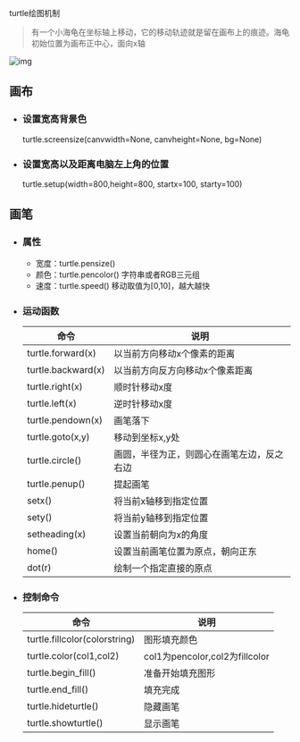 turtle绘图机制

> 有一个小海龟在坐标轴上移动，它的移动轨迹就是留在画布上的痕迹。海龟初始位置为画布正中心，面向x轴

![img](D:\markdown\python\教学\pictures\20200813113335400.png)

## 画布

- ###  设置宽高背景色

  turtle.screensize(canvwidth=None, canvheight=None, bg=None)

- ### 设置宽高以及距离电脑左上角的位置

  turtle.setup(width=800,height=800, startx=100, starty=100)



## 画笔

- ### 属性

  - 宽度：turtle.pensize()
  - 颜色：turtle.pencolor() 字符串或者RGB三元组
  - 速度：turtle.speed() 移动取值为[0,10]，越大越快

- ### 运动函数

  | 命令             | 说明 |
  | ---- | ---- |
  | turtle.forward(x) | 以当前方向移动x个像素的距离 |
  |turtle.backward(x)|以当前方向反方向移动x个像素距离|
  |turtle.right(x)|顺时针移动x度|
  |turtle.left(x)|逆时针移动x度|
  |turtle.pendown(x)|画笔落下|
  | turtle.goto(x,y)|移动到坐标x,y处|
  |turtle.circle()|画圆，半径为正，则圆心在画笔左边，反之右边|
  |turtle.penup()|提起画笔|
  |setx()|将当前x轴移到指定位置|
  |sety()|将当前y轴移到指定位置|
  |setheading(x)|设置当前朝向为x的角度|
  |home()|设置当前画笔位置为原点，朝向正东|
  |dot(r)|绘制一个指定直接的原点|

- ### 控制命令

  | 命令                          | 说明         |
  | ----------------------------- | ------------ |
  | turtle.fillcolor(colorstring) | 图形填充颜色 |
  |turtle.color(col1,col2)|col1为pencolor,col2为fillcolor|
  | turtle.begin_fill()|准备开始填充图形|
  |turtle.end_fill()|填充完成|
  |turtle.hideturtle()|隐藏画笔|
  |turtle.showturtle()|显示画笔|

  